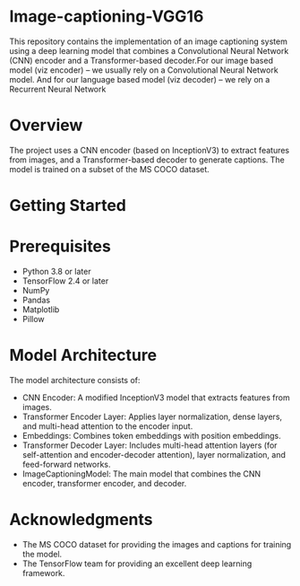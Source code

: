# Image-captioning-VGG16

This repository contains the implementation of an image captioning system using a deep learning model that combines a Convolutional Neural Network (CNN) encoder and a Transformer-based decoder.For our image based model (viz encoder) – we usually rely on a Convolutional Neural Network model. And for our language based model (viz decoder) – we rely on a Recurrent Neural Network
# Overview
The project uses a CNN encoder (based on InceptionV3) to extract features from images, and a Transformer-based decoder to generate captions. The model is trained on a subset of the MS COCO dataset.
# Getting Started
# Prerequisites
- Python 3.8 or later
- TensorFlow 2.4 or later
- NumPy
- Pandas
- Matplotlib
- Pillow
# Model Architecture
The model architecture consists of:
- CNN Encoder: A modified InceptionV3 model that extracts features from images.
- Transformer Encoder Layer: Applies layer normalization, dense layers, and multi-head attention to the encoder input.
- Embeddings: Combines token embeddings with position embeddings.
- Transformer Decoder Layer: Includes multi-head attention layers (for self-attention and encoder-decoder attention), layer normalization, and feed-forward networks.
- ImageCaptioningModel: The main model that combines the CNN encoder, transformer encoder, and decoder.
# Acknowledgments
- The MS COCO dataset for providing the images and captions for training the model.
- The TensorFlow team for providing an excellent deep learning framework.
